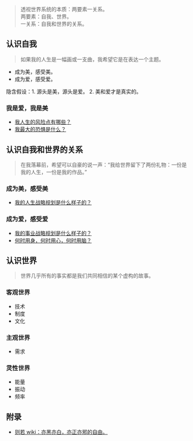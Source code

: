 > 透视世界系统的本质：两要素一关系。<br>
> 两要素：自我、世界。<br>
> 一关系：自我和世界的关系。

## 认识自我
> 如果我的人生是一幅画或一支曲，我希望它是在表达一个主题。

- 成为美，感受美。
- 成为爱，感受爱。

隐含假设：1. 源头是美，源头是爱。 2. 美和爱才是真实的。

### 我是爱，我是美
- [我人生的风险点有哪些？](./know-myself/my-risk-point)
- [我最大的恐惧是什么？](./know-myself/my-greatest-fear)

## 认识自我和世界的关系
> 在我落幕前，希望可以自豪的说一声：“我给世界留下了两份礼物：一份是我的人生，一份是我的作品。”

### 成为美，感受美
- [我的人生战略规划是什么样子的？](./know-the-relationship/song-of-life)

### 成为爱，感受爱
- [我的事业战略规划是什么样子的？](./know-the-relationship/career-painting)
- [何时用身，何时用心，何时用脑？](./know-the-relationship/trinity)

## 认识世界
> 世界几乎所有的事实都是我们共同相信的某个虚构的故事。

### 客观世界
- 技术
- 制度
- 文化

### 主观世界
- 需求

### 灵性世界
- 能量
- 振动
- 频率

## 附录
- [则若 wiki：亦黑亦白，亦正亦邪的自由。](https://www.notion.so/wiki-d7c882b95a0041f398d689d85612c6bb)